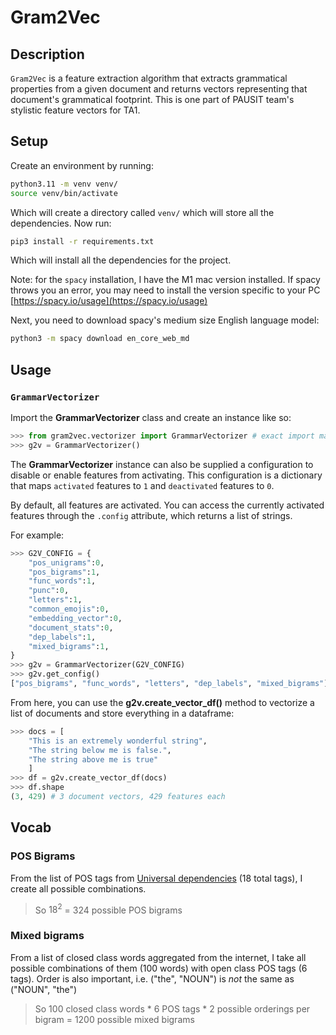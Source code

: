 # Gram2Vec

## Description
`Gram2Vec` is a feature extraction algorithm that extracts grammatical properties from a given document and returns vectors representing that document's grammatical footprint. This is one part of PAUSIT team's stylistic feature vectors for TA1. 

## Setup

Create an environment by running:
```bash
python3.11 -m venv venv/
source venv/bin/activate
```
Which will create a directory called `venv/` which will store all the dependencies. Now run:
```bash
pip3 install -r requirements.txt
```
Which will install all the dependencies for the project.

Note: for the `spacy` installation, I have the M1 mac version installed. If spacy throws you an error, you may need to install the version specific to your PC [https://spacy.io/usage](https://spacy.io/usage)


Next, you need to download spacy's medium size English language model:
```bash
python3 -m spacy download en_core_web_md   
```
## Usage

### `GrammarVectorizer`

Import the **GrammarVectorizer** class and create an instance like so:
```python
>>> from gram2vec.vectorizer import GrammarVectorizer # exact import may vary depending on where you're calling this module from
>>> g2v = GrammarVectorizer() 
```

The **GrammarVectorizer** instance can also be supplied a configuration to disable or enable features from activating. This configuration is a dictionary that maps `activated` features to `1` and `deactivated` features to `0`. 

By default, all features are activated. You can access the currently activated features through the `.config` attribute, which returns a list of strings.

For example:
```python
>>> G2V_CONFIG = {
    "pos_unigrams":0,
    "pos_bigrams":1,
    "func_words":1,
    "punc":0,
    "letters":1,
    "common_emojis":0,
    "embedding_vector":0,
    "document_stats":0,
    "dep_labels":1,
    "mixed_bigrams":1,
} 
>>> g2v = GrammarVectorizer(G2V_CONFIG)
>>> g2v.get_config()
["pos_bigrams", "func_words", "letters", "dep_labels", "mixed_bigrams"]
```

From here, you can use the **g2v.create_vector_df()** method to vectorize a list of documents and store everything in a dataframe:
```python
>>> docs = [
    "This is an extremely wonderful string",
    "The string below me is false.",
    "The string above me is true"
    ]
>>> df = g2v.create_vector_df(docs)
>>> df.shape
(3, 429) # 3 document vectors, 429 features each
```

## Vocab

### POS Bigrams

From the list of POS tags from <a href="https://universaldependencies.org/u/pos/">Universal dependencies</a> (18 total tags), I create all possible combinations. 
> So $18^2$ = 324 possible POS bigrams

### Mixed bigrams

From a list of closed class words aggregated from the internet, I take all possible combinations of them (100 words) with open class POS tags (6 tags). Order is also important, i.e. ("the", "NOUN") is _not_ the same as ("NOUN", "the")
> So 100 closed class words * 6 POS tags * 2 possible orderings per bigram = 1200 possible mixed bigrams 
